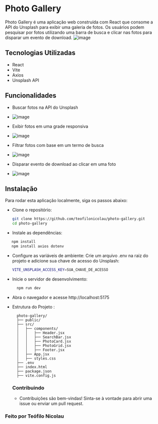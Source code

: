 # Photo Gallery

Photo Gallery é uma aplicação web construída com React que consome a API do Unsplash para exibir uma galeria de fotos. Os usuários podem pesquisar por fotos utilizando uma barra de busca e clicar nas fotos para disparar um evento de download.
![image](https://github.com/user-attachments/assets/47f1e108-a3a1-4af5-a933-dcd4edd02bb7)




## Tecnologias Utilizadas

- React
- Vite
- Axios
- Unsplash API

## Funcionalidades

- Buscar fotos na API do Unsplash
- ![image](https://github.com/user-attachments/assets/e8d9fb73-4a65-44df-9667-999d3c2e7a5e)

- Exibir fotos em uma grade responsiva
- ![image](https://github.com/user-attachments/assets/fc8e3975-3eca-4bc4-8474-65bc78177383)

- Filtrar fotos com base em um termo de busca
- ![image](https://github.com/user-attachments/assets/8bcf4324-e813-4fa5-a01e-d5df783e810f)

- Disparar evento de download ao clicar em uma foto
- ![image](https://github.com/user-attachments/assets/0b8f1e75-693d-4723-b8b4-ff5a37a3a750)


## Instalação

Para rodar esta aplicação localmente, siga os passos abaixo:

- Clone o repositório:
 
   ```bash
   git clone https://github.com/teofilonicolau/photo-gallery.git
   cd photo-gallery
  ```

- Instale as dependências:

```bash
   npm install
   npm install axios dotenv


```
- Configure as variáveis de ambiente: Crie um arquivo .env na raiz do projeto e adicione sua chave de acesso do Unsplash:
    ```bash
    VITE_UNSPLASH_ACCESS_KEY=SUA_CHAVE_DE_ACESSO

  ```
 - Inicie o servidor de desenvolvimento:
   ```bash
     npm run dev


   ```
- Abra o navegador e acesse
   http://localhost:5175
  
- Estrutura do Projeto :
  ```
    photo-gallery/
    ├── public/
    ├── src/
    │   ├── components/
    │   │   ├── Header.jsx
    │   │   ├── SearchBar.jsx
    │   │   ├── PhotoCard.jsx
    │   │   ├── PhotoGrid.jsx
    │   │   ├── Footer.jsx
    │   ├── App.jsx
    │   ├── styles.css
    ├── .env
    ├── index.html
    ├── package.json
    ├── vite.config.js

   ```
  ### Contribuindo
  - Contribuições são bem-vindas! Sinta-se à vontade para abrir uma issue ou enviar um pull request.

 ### Feito  por Teófilo Nicolau   
   

    
  
 
